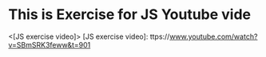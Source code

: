 # This is Exercise for JS Youtube vide

<[JS exercise video]>
[JS exercise video]: ttps://www.youtube.com/watch?v=SBmSRK3feww&t=901
